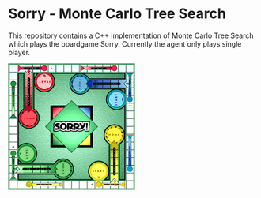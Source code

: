 # Sorry - Monte Carlo Tree Search

This repository contains a C++ implementation of Monte Carlo Tree Search which plays the boardgame Sorry. Currently the agent only plays single player.

![sorry](images/board.png)